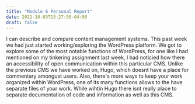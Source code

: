```yaml
---
title: "Module 6 Personal Report"
date: 2022-10-03T13:27:50-04:00
draft: false
---
```

I can describe and compare content management systems. This past week we had just started working/exploring the WordPress platform. We got to explore some of the most notable functions of WordPress, for one like I had mentioned on my tinkering assignment last week, I had noticied how there an accessibility of open communication within this particular CMS. Unlike the previous CMS we have worked on, Hugo, which doesnt have a place for commentary amongust users. Also, there's more ways to keep your work organized within  WordPress, one of its many functions allows to the have separate files of your work. While wihtin Hugo there isnt really place to separate documentation of code and information as well as this CMS. 
